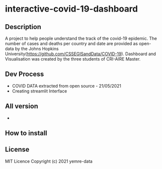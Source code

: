 # interactive-covid-19-dashboard

## Description

A project to help people understand the track of the covid-19 epidemic. The number of cases and deaths per country and date are provided as open-data by the Johns Hopkins University(https://github.com/CSSEGISandData/COVID-19). Dashboard and Visualisation was created by the three students of CRI-AIRE Master.

## Dev Process
- COVID DATA extracted from open source - 21/05/2021
- Creating streamlit Interface

## All version
- 

## How to install



## License

MIT Licence 
Copyright (c) 2021 yemre-data
